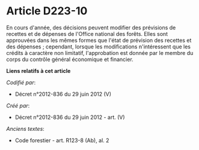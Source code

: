 # Article D223-10

En cours d'année, des décisions peuvent modifier des prévisions de recettes et de dépenses de l'Office national des forêts.
Elles sont approuvées dans les mêmes formes que l'état de prévision des recettes et des dépenses ; cependant, lorsque les
modifications n'intéressent que les crédits à caractère non limitatif, l'approbation est donnée par le membre du corps du
contrôle général économique et financier.

**Liens relatifs à cet article**

_Codifié par_:

  - Décret n°2012-836 du 29 juin 2012 (V)

_Créé par_:

  - Décret n°2012-836 du 29 juin 2012 - art. (V)

_Anciens textes_:

  - Code forestier - art. R123-8 (Ab), al. 2
